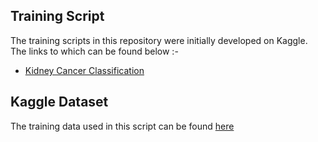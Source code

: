 ## Training Script

The training scripts in this repository were initially developed on Kaggle. The links to which can be found below :-

- <a href="https://www.kaggle.com/code/arjunbasandrai/kidney-cancer-classification-99-5" target="_blank">Kidney Cancer Classification</a>

## Kaggle Dataset

The training data used in this script can be found [here](https://www.kaggle.com/datasets/arjunbasandrai/medical-scan-classification-dataset)